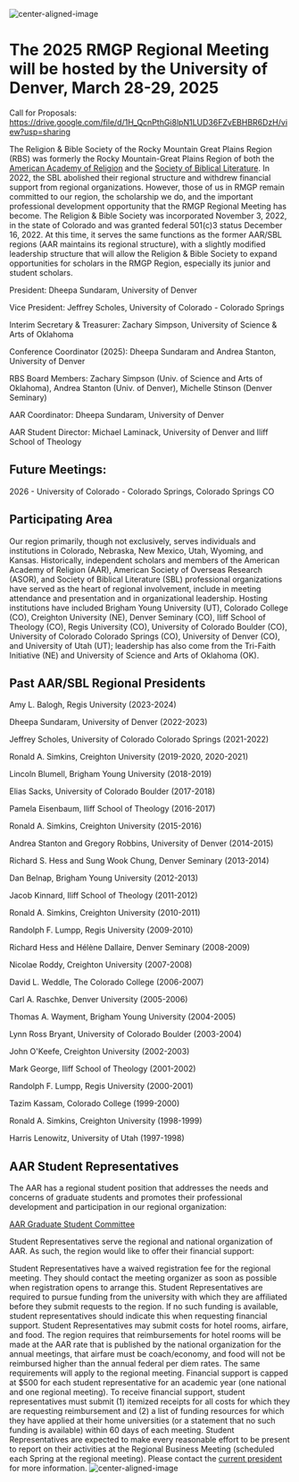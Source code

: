 
![center-aligned-image](rmgp_featured.png)

# The 2025 RMGP Regional Meeting will be hosted by the University of Denver, March 28-29, 2025
Call for Proposals: https://drive.google.com/file/d/1H_QcnPthGi8lpN1LUD36FZvEBHBR6DzH/view?usp=sharing

The Religion & Bible Society of the Rocky Mountain Great Plains Region (RBS) was formerly the Rocky Mountain-Great Plains Region of both the [American Academy of Religion](http://aarweb.org) and the [Society of Biblical Literature](https://www.sbl-site.org). In 2022, the SBL abolished their regional structure and withdrew financial support from regional organizations. However, those of us in RMGP remain committed to our region, the scholarship we do, and the important professional development opportunity that the RMGP Regional Meeting has become.
The Religion & Bible Society was incorporated November 3, 2022, in the state of Colorado and was granted federal 501(c)3 status December 16, 2022. At this time, it serves the same functions as the former AAR/SBL regions (AAR maintains its regional structure), with a slightly modified leadership structure that will allow the Religion & Bible Society to expand opportunities for scholars in the RMGP Region, especially its junior and student scholars.

President: Dheepa Sundaram, University of Denver

Vice President: Jeffrey Scholes, University of Colorado - Colorado Springs

Interim Secretary & Treasurer: Zachary Simpson, University of Science & Arts of Oklahoma

Conference Coordinator (2025): Dheepa Sundaram and Andrea Stanton, University of Denver

RBS Board Members: Zachary Simpson (Univ. of Science and Arts of Oklahoma), Andrea Stanton (Univ. of Denver), Michelle Stinson (Denver Seminary)

AAR Coordinator: Dheepa Sundaram, University of Denver

AAR Student Director: Michael Laminack, University of Denver and Iliff School of Theology

## Future Meetings:

2026 - University of Colorado - Colorado Springs, Colorado Springs CO

## Participating Area

Our region primarily, though not exclusively, serves individuals and institutions in Colorado, Nebraska, New Mexico, Utah, Wyoming, and Kansas. Historically, independent scholars and members of the American Academy of Religion (AAR), American Society of Overseas Research (ASOR), and Society of Biblical Literature (SBL) professional organizations have served as the heart of regional involvement, include in meeting attendance and presentation and in organizational leadership. Hosting institutions have included Brigham Young University (UT), Colorado College (CO), Creighton University (NE), Denver Seminary (CO), Iliff School of Theology (CO), Regis University (CO), University of Colorado Boulder (CO), University of Colorado Colorado Springs (CO), University of Denver (CO), and University of Utah (UT); leadership has also come from the Tri-Faith Initiative (NE) and University of Science and Arts of Oklahoma (OK).

## Past AAR/SBL Regional Presidents

Amy L. Balogh, Regis University (2023-2024)

Dheepa Sundaram, University of Denver (2022-2023)

Jeffrey Scholes, University of Colorado Colorado Springs (2021-2022)

Ronald A. Simkins, Creighton University (2019-2020, 2020-2021)

Lincoln Blumell, Brigham Young University (2018-2019)

Elias Sacks, University of Colorado Boulder (2017-2018)

Pamela Eisenbaum, Iliff School of Theology (2016-2017)

Ronald A. Simkins, Creighton University (2015-2016)

Andrea Stanton and Gregory Robbins, University of Denver (2014-2015)

Richard S. Hess and Sung Wook Chung, Denver Seminary (2013-2014)

Dan Belnap, Brigham Young University (2012-2013)

Jacob Kinnard, Iliff School of Theology (2011-2012)

Ronald A. Simkins, Creighton University (2010-2011)

Randolph F. Lumpp, Regis University (2009-2010)

Richard Hess and Hélène Dallaire, Denver Seminary (2008-2009)

Nicolae Roddy, Creighton University (2007-2008)

David L. Weddle, The Colorado College (2006-2007)

Carl A. Raschke, Denver University (2005-2006)

Thomas A. Wayment, Brigham Young University (2004-2005)

Lynn Ross Bryant, University of Colorado Boulder (2003-2004)

John O'Keefe, Creighton University (2002-2003)

Mark George, Iliff School of Theology (2001-2002)

Randolph F. Lumpp, Regis University (2000-2001)

Tazim Kassam, Colorado College (1999-2000)

Ronald A. Simkins, Creighton University (1998-1999)

Harris Lenowitz, University of Utah (1997-1998)

## AAR Student Representatives

The AAR has a regional student position that addresses the needs and concerns of graduate students and promotes their professional development and participation in our regional organization:

[AAR Graduate Student Committee](https://www.aarweb.org/node/108)

Student Representatives serve the regional and national organization of AAR. As such, the region would like to offer their financial support:

Student Representatives have a waived registration fee for the regional meeting. They should contact the meeting organizer as soon as possible when registration opens to arrange this.
Student Representatives are required to pursue funding from the university with which they are affiliated before they submit requests to the region. If no such funding is available, student representatives should indicate this when requesting financial support.
Student Representatives may submit costs for hotel rooms, airfare, and food. The region requires that reimbursements for hotel rooms will be made at the AAR rate that is published by the national organization for the annual meetings, that airfare must be coach/economy, and food will not be reimbursed higher than the annual federal per diem rates. The same requirements will apply to the regional meeting. Financial support is capped at $500 for each student representative for an academic year (one national and one regional meeting).
To receive financial support, student representatives must submit (1) itemized receipts for all costs for which they are requesting reimbursement and (2) a list of funding resources for which they have applied at their home universities (or a statement that no such funding is available) within 60 days of each meeting.
Student Representatives are expected to make every reasonable effort to be present to report on their activities at the Regional Business Meeting (scheduled each Spring at the regional meeting). 
Please contact the [current president](https://iliff.github.io/rmgp/#regional-officers) for more information.
![center-aligned-image](rmgp_featured_footer.png)
